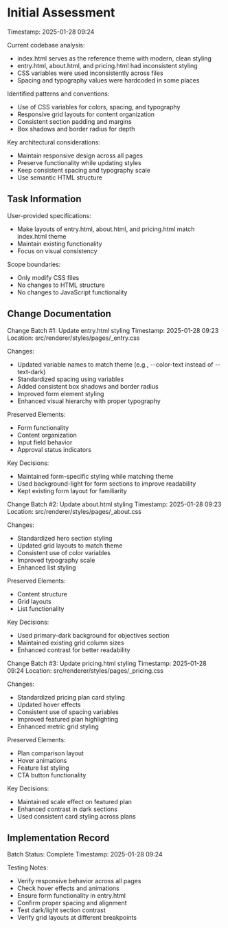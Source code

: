 # Initial Assessment

Timestamp: 2025-01-28 09:24

Current codebase analysis:

- index.html serves as the reference theme with modern, clean styling
- entry.html, about.html, and pricing.html had inconsistent styling
- CSS variables were used inconsistently across files
- Spacing and typography values were hardcoded in some places

Identified patterns and conventions:

- Use of CSS variables for colors, spacing, and typography
- Responsive grid layouts for content organization
- Consistent section padding and margins
- Box shadows and border radius for depth

Key architectural considerations:

- Maintain responsive design across all pages
- Preserve functionality while updating styles
- Keep consistent spacing and typography scale
- Use semantic HTML structure

## Task Information

User-provided specifications:

- Make layouts of entry.html, about.html, and pricing.html match index.html theme
- Maintain existing functionality
- Focus on visual consistency

Scope boundaries:

- Only modify CSS files
- No changes to HTML structure
- No changes to JavaScript functionality

## Change Documentation

Change Batch #1: Update entry.html styling
Timestamp: 2025-01-28 09:23
Location: src/renderer/styles/pages/_entry.css

Changes:

- Updated variable names to match theme (e.g., --color-text instead of --text-dark)
- Standardized spacing using variables
- Added consistent box shadows and border radius
- Improved form element styling
- Enhanced visual hierarchy with proper typography

Preserved Elements:

- Form functionality
- Content organization
- Input field behavior
- Approval status indicators

Key Decisions:

- Maintained form-specific styling while matching theme
- Used background-light for form sections to improve readability
- Kept existing form layout for familiarity

Change Batch #2: Update about.html styling
Timestamp: 2025-01-28 09:23
Location: src/renderer/styles/pages/_about.css

Changes:

- Standardized hero section styling
- Updated grid layouts to match theme
- Consistent use of color variables
- Improved typography scale
- Enhanced list styling

Preserved Elements:

- Content structure
- Grid layouts
- List functionality

Key Decisions:

- Used primary-dark background for objectives section
- Maintained existing grid column sizes
- Enhanced contrast for better readability

Change Batch #3: Update pricing.html styling
Timestamp: 2025-01-28 09:24
Location: src/renderer/styles/pages/_pricing.css

Changes:

- Standardized pricing plan card styling
- Updated hover effects
- Consistent use of spacing variables
- Improved featured plan highlighting
- Enhanced metric grid styling

Preserved Elements:

- Plan comparison layout
- Hover animations
- Feature list styling
- CTA button functionality

Key Decisions:

- Maintained scale effect on featured plan
- Enhanced contrast in dark sections
- Used consistent card styling across plans

## Implementation Record

Batch Status: Complete
Timestamp: 2025-01-28 09:24

Testing Notes:

- Verify responsive behavior across all pages
- Check hover effects and animations
- Ensure form functionality in entry.html
- Confirm proper spacing and alignment
- Test dark/light section contrast
- Verify grid layouts at different breakpoints
